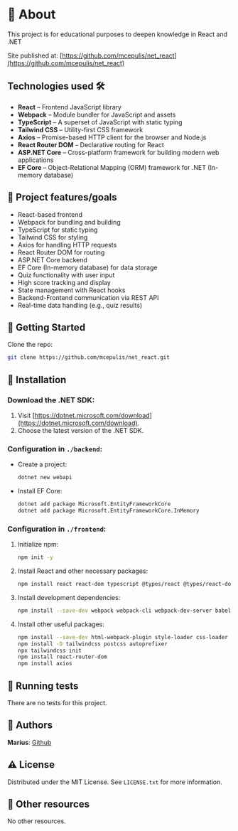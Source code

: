 # 🌟 About

This project is for educational purposes to deepen knowledge in React and .NET

Site published at: [https://github.com/mcepulis/net_react](https://github.com/mcepulis/net_react)

## Technologies used 🛠️

- **React** – Frontend JavaScript library
- **Webpack** – Module bundler for JavaScript and assets
- **TypeScript** – A superset of JavaScript with static typing
- **Tailwind CSS** – Utility-first CSS framework
- **Axios** – Promise-based HTTP client for the browser and Node.js
- **React Router DOM** – Declarative routing for React
- **ASP.NET Core** – Cross-platform framework for building modern web applications
- **EF Core** – Object-Relational Mapping (ORM) framework for .NET (In-memory database)

## 🎯 Project features/goals

- React-based frontend
- Webpack for bundling and building
- TypeScript for static typing
- Tailwind CSS for styling
- Axios for handling HTTP requests
- React Router DOM for routing
- ASP.NET Core backend
- EF Core (In-memory database) for data storage
- Quiz functionality with user input
- High score tracking and display
- State management with React hooks
- Backend-Frontend communication via REST API
- Real-time data handling (e.g., quiz results)

## 🧬 Getting Started

Clone the repo:
```bash
git clone https://github.com/mcepulis/net_react.git
```

## 🏃 Installation

### **Download the .NET SDK**:
1. Visit [https://dotnet.microsoft.com/download](https://dotnet.microsoft.com/download).
2. Choose the latest version of the .NET SDK.

### **Configuration in `./backend`**:
- Create a project:
  ```bash
  dotnet new webapi
  ```
- Install EF Core:
  ```bash
  dotnet add package Microsoft.EntityFrameworkCore
  dotnet add package Microsoft.EntityFrameworkCore.InMemory
  ```

### **Configuration in `./frontend`**:
1. Initialize npm:
   ```bash
   npm init -y
   ```
2. Install React and other necessary packages:
   ```bash
   npm install react react-dom typescript @types/react @types/react-dom
   ```
3. Install development dependencies:
   ```bash
   npm install --save-dev webpack webpack-cli webpack-dev-server babel-loader @babel/core @babel/preset-env @babel/preset-react typescript ts-loader
   ```
4. Install other useful packages:
   ```bash
   npm install --save-dev html-webpack-plugin style-loader css-loader
   npm install -D tailwindcss postcss autoprefixer
   npx tailwindcss init
   npm install react-router-dom
   npm install axios
   ```

## 🧪 Running tests

There are no tests for this project.

## 🎅 Authors

**Marius**: [Github](https://github.com/mcepulis)

## ⚠️ License

Distributed under the MIT License. See `LICENSE.txt` for more information.

## 🔗 Other resources

No other resources.

